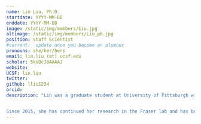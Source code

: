 ```yaml
---
name: Lin Liu, Ph.D.
startdate: YYYY-MM-DD
enddate: YYYY-MM-DD
image: /static/img/members/Liu.jpg
altimage: /static/img/members/Liu_pb.jpg
position: Staff Scientist
#current:  update once you become an alumnus
pronouns: she/her/hers
email: lin.liu (at) ucsf.edu
scholar: 5kUDcJ0AAAAJ
website:
UCSF: lin.liu
twitter:
github: lliu1234
orcid:
description: "Lin was a graduate student at University of Pittsburgh with Dr. Angela Gronenborn and Dr. Ivet Bahar. Next, Lin was a joint post-doc and Li Foundation fellow between the Kortemme and Fraser labs, using computational and experimental techniques to study the evolution of protein dynamics.


Since 2015, she has continued her research in the Fraser lab and has become the key go-to person for its day-to-day operations!"
---
```

